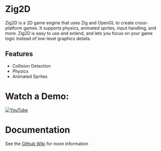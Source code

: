 # Zig2D
Zig2D is a 2D game engine that uses Zig and OpenGL to create cross-platform games. It supports physics, animated sprites, input handling, and more. Zig2D is easy to use and extend, and lets you focus on your game logic instead of low-level graphics details.

## Features
- Collision Detection
- Physics
- Animated Sprites

# Watch a Demo:
[![YouTube](http://i.ytimg.com/vi/_DofPWUWvO0/hqdefault.jpg)](https://www.youtube.com/watch?v=_DofPWUWvO0)

# Documentation
See the [Github Wiki](https://github.com/RyanLambe/Zig2D/wiki) for more information
